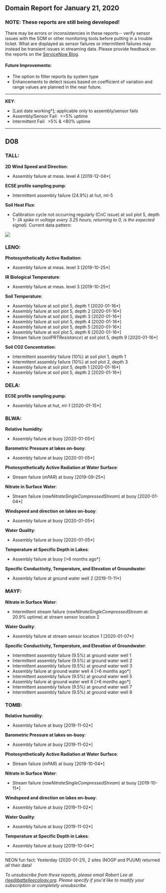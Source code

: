## Domain Report for January 21, 2020


### NOTE: These reports are still being developed!
There may be errors or inconsistencies in these reports-- verify sensor issues with the SOM or other monitoring tools before putting in a trouble ticket. What are displayed as sensor failures or intermittent failures may instead be transient issues in streaming data.
Please provide feedback on the reports on the [ServiceNow Blog](https://neon.service-now.com/community?id=community_blog&sys_id=9b4fbe8adbed734017ecf9041d9619be).

#### Future Improvements: 
 - The option to filter reports by system type 
 - Enhancements to detect issues based on coefficient of variation and range values are planned in the near future.

***

**KEY**:

 - [Last date working*]; applicable only to assembly/sensor fails
 - Assembly/Sensor Fail:&nbsp;&nbsp;<=5% uptime
 - Intermittent Fail:&nbsp;&nbsp;>5% & <80% uptime

***
## D08

### TALL:

**2D Wind Speed and Direction**:
 - Assembly failure at meas. level 4 [2019-12-04*]

**ECSE profile sampling pump**:
 - Intermittent assembly failure (24.9%) at hut, ml-5

**Soil Heat Flux**:
 - Calibration cycle not occurring regularly (CnC issue) at soil plot 5, depth 1- _(A spike in voltage every 3.25 hours, returning to 0, is the expected signal)._ Current data pattern:

<img src="/scratch/SOM/rollingAnalysis/RptDp00/smartAlerts/imgs/NEON.D08.TALL.DP0.00040.001.01800.005.501.000-2020-01-21.png">

### LENO:

**Photosynthetically Active Radiation**:
 - Assembly failure at meas. level 3 [2019-10-25*]

**IR Biological Temperature**:
 - Assembly failure at meas. level 3 [2019-10-25*]

**Soil Temperature**:
 - Assembly failure at soil plot 5, depth 1 [2020-01-16*]
 - Assembly failure at soil plot 5, depth 2 [2020-01-16*]
 - Assembly failure at soil plot 5, depth 3 [2020-01-16*]
 - Assembly failure at soil plot 5, depth 4 [2020-01-16*]
 - Assembly failure at soil plot 5, depth 5 [2020-01-16*]
 - Assembly failure at soil plot 5, depth 6 [2020-01-16*]
 - Stream failure (_soilPRTResistance_) at soil plot 5, depth 9 [2020-01-16*]

**Soil CO2 Concentration**:
 - Intermittent assembly failure (10%) at soil plot 1, depth 1
 - Intermittent assembly failure (10%) at soil plot 2, depth 3
 - Assembly failure at soil plot 5, depth 1 [2020-01-16*]
 - Assembly failure at soil plot 5, depth 2 [2020-01-16*]

### DELA:

**ECSE profile sampling pump**:
 - Assembly failure at hut, ml-1 [2020-01-15*]

### BLWA:

**Relative humidity**:
 - Assembly failure at buoy [2020-01-05*]

**Barometric Pressure at lakes on-buoy**:
 - Assembly failure at buoy [2020-01-05*]

**Photosynthetically Active Radiation at Water Surface**:
 - Stream failure (_inPAR_) at buoy [2019-09-25*]

**Nitrate in Surface Water**:
 - Stream failure (_rawNitrateSingleCompressedStream_) at buoy [2020-01-04*]

**Windspeed and direction on lakes on-buoy**:
 - Assembly failure at buoy [2020-01-05*]

**Water Quality**:
 - Assembly failure at buoy [2020-01-05*]

**Temperature at Specific Depth in Lakes**:
 - Assembly failure at buoy [>6 months ago*]

**Specific Conductivity, Temperature, and Elevation of Groundwater**:
 - Assembly failure at ground water well 2 [2019-11-11*]

### MAYF:

**Nitrate in Surface Water**:
 - Intermittent stream failure (_rawNitrateSingleCompressedStream_ at 20.9% uptime) at stream sensor location 2

**Water Quality**:
 - Assembly failure at stream sensor location 1 [2020-01-07*]

**Specific Conductivity, Temperature, and Elevation of Groundwater**:
 - Intermittent assembly failure (9.5%) at ground water well 1
 - Intermittent assembly failure (9.5%) at ground water well 2
 - Intermittent assembly failure (9.5%) at ground water well 3
 - Assembly failure at ground water well 4 [>6 months ago*]
 - Intermittent assembly failure (9.5%) at ground water well 5
 - Assembly failure at ground water well 6 [>6 months ago*]
 - Intermittent assembly failure (9.5%) at ground water well 7
 - Intermittent assembly failure (9.5%) at ground water well 8

### TOMB:

**Relative humidity**:
 - Assembly failure at buoy [2019-11-02*]

**Barometric Pressure at lakes on-buoy**:
 - Assembly failure at buoy [2019-11-02*]

**Photosynthetically Active Radiation at Water Surface**:
 - Stream failure (_inPAR_) at buoy [2019-10-04*]

**Nitrate in Surface Water**:
 - Stream failure (_rawNitrateSingleCompressedStream_) at buoy [2019-10-11*]

**Windspeed and direction on lakes on-buoy**:
 - Assembly failure at buoy [2019-11-02*]

**Water Quality**:
 - Assembly failure at buoy [2019-11-02*]

**Temperature at Specific Depth in Lakes**:
 - Assembly failure at buoy [2019-10-04*]

***
NEON fun fact: Yesterday (2020-01-21), 2 sites (NOGP and PUUM) returned _all_ their data!

_To unsubscribe from these reports, please email Robert Lee at rlee@battelleecology.org. Please specify if you'd like to modify your subscription or completely unsubscribe._
